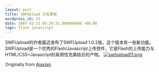 ```yaml
---
layout: post
title: SWFUpload 又有更新
wordpress_id: 21
date: 2007-03-21 05:20:51.000000000 +08:00
tags: flash javascript
---
```

SWFUpload的作者最近发布了SWFUpload 1.0.2版，这个版本有一些新功能。
SWFUpload是一个优秀的Flash/Javascript上传控件，它是Flash的上传能力与HTML/CSS+Javascript的易用性完美结合的产物。
<a href="http://swfupload.mammon.se/" ><img src="http://www.jiangle.name/wp-content/uploads/2007/04/swfupload11.png" alt="swfupload11.png" /></a>

Originally from <a href="http://ajaxian.com/archives/swfupload-update">Ajaxian</a>.
